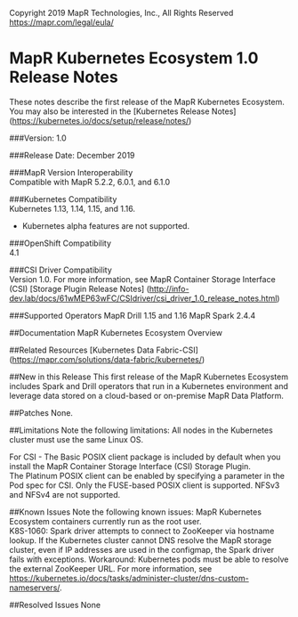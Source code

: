 Copyright 2019 MapR Technologies, Inc., All Rights Reserved
https://mapr.com/legal/eula/

# MapR Kubernetes Ecosystem 1.0 Release Notes
These notes describe the first release of the MapR Kubernetes Ecosystem.
You may also be interested in the [Kubernetes Release Notes] (https://kubernetes.io/docs/setup/release/notes/)

###Version:
1.0                            

###Release Date:
December 2019                        

###MapR Version Interoperability       
Compatible with MapR 5.2.2, 6.0.1, and 6.1.0

###Kubernetes Compatibility         
Kubernetes 1.13, 1.14, 1.15, and 1.16.  
* Kubernetes alpha features are not supported.

###OpenShift Compatibility             
4.1

###CSI Driver Compatibility            
Version 1.0. For more information, see MapR Container Storage Interface (CSI) [Storage Plugin Release Notes] (http://info-dev.lab/docs/61wMEP63wFC/CSIdriver/csi_driver_1.0_release_notes.html)

###Supported Operators
MapR Drill 1.15 and 1.16
MapR Spark 2.4.4

##Documentation
MapR Kubernetes Ecosystem Overview

##Related Resources
[Kubernetes Data Fabric-CSI] (https://mapr.com/solutions/data-fabric/kubernetes/)


##New in this Release
This first release of the MapR Kubernetes Ecosystem includes Spark and Drill operators that run in a Kubernetes environment and leverage data stored on a cloud-based or on-premise MapR Data Platform.

##Patches
None.

##Limitations
Note the following limitations:
All nodes in the Kubernetes cluster must use the same Linux OS.

For CSI  -
The Basic POSIX client package is included by default when you install the MapR Container Storage Interface (CSI) Storage Plugin.  
The Platinum POSIX client can be enabled by specifying a parameter in the Pod spec for CSI. Only the FUSE-based POSIX client is supported. NFSv3 and NFSv4 are not supported.

##Known Issues
Note the following known issues:
MapR Kubernetes Ecosystem containers currently run as the root user.  
K8S-1060: Spark driver attempts to connect to ZooKeeper via hostname lookup. If the Kubernetes cluster cannot DNS resolve the MapR storage cluster, even if IP addresses are used in the configmap, the Spark driver fails with exceptions. Workaround: Kubernetes pods must be able to resolve the external ZooKeeper URL. For more information, see https://kubernetes.io/docs/tasks/administer-cluster/dns-custom-nameservers/.

##Resolved Issues
None
